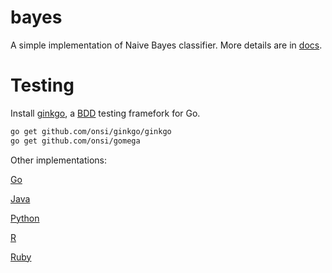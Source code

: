 # bayes

A simple implementation of Naive Bayes classifier. More details are in [docs].

# Testing

Install [ginkgo], a [BDD] testing framefork for Go.

```bash
go get github.com/onsi/ginkgo/ginkgo
go get github.com/onsi/gomega
```


Other implementations:

[Go][go-bayes]

[Java][java-bayes]

[Python][py-bayes]

[R][r-bayes]

[Ruby][ruby-bayes]


[BDD]: https://en.wikipedia.org/wiki/Behavior-driven_development
[ginkgo]: https://github.com/onsi/ginkgo#set-me-up
[docs]: https://godoc.org/github.com/gnames/bayes
[r-bayes]: https://CRAN.R-project.org/package=naivebayes
[py-bayes]: http://www.nltk.org/api/nltk.classify.html#nltk.classify.naivebayes.NaiveBayesClassifier
[java-bayes]: https://github.com/haifengl/smile/blob/master/core/src/main/java/smile/classification/NaiveBayes.java
[go-bayes]: https://github.com/cdipaolo/goml/blob/master/text/bayes.go
[ruby-bayes]: https://github.com/oasic/nbayes
